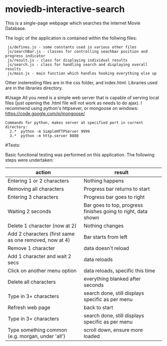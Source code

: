 moviedb-interactive-search
==========================

This is a single-page webpage which searches the Internet Movie Database. 

The logic of the application is contained within the follwing files:
``` 
 js/defines.js - some constants used in various other files
 js/searchBar.js - classes for controlling seachbar position and progress indicator
 js/result.js - class for displaying individual results
 js/search.js - class for handling search and displaying overall results
 js/main.js - main function which handles hooking everything else up
```

Other insteresting files are in the css folder, and index.html. Libraries used are in the libraries directory. 

#Usage
All you need is a simple web server that is capable of serving local files (just opening the .html file will not work as needs to do ajax). I recommend using python's httpsever, or mongoose on windows: https://code.google.com/p/mongoose/
```
Commands for python, makes server at specified port in current directory: 
  2.*  python -m SimpleHTTPServer 9999
  3.*  python -m http.server 8888
```


#Tests:

Basic functional testing was performed on this application. The following steps were undertaken:

 action | result 
 ------ | -------
 Entering 1 or 2 characters | Nothing happens 
 Removing all characters | Progress bar returns to start
 Entering 3 characters | Progress bar goes to right
 Waiting 2 seconds | Bar goes to top, progress finishes going to right, data shown
 Delete 1 character (now at 2) | Nothing changes
 Add 2 characters (first same as one removed, now at 4) | Bar starts from left
 Remove 1 character | data doesn't reload
 Add 1 character and wait 2 secs | data reloads
 Click on another menu option | data reloads, specific this time
 Delete all characters | everything blanked after seconds
 Type in 3+ characters | search done, still displays specific as per menu
 Refresh web page | back to start
 Type in 3+ characters | search done, still displays specific as per menu
 Type something common (e.g. morgan, under 'all') | scroll down, ensure more loaded
